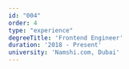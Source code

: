 ```yaml
---
id: "004"
order: 4
type: "experience"
degreeTitle: 'Frontend Engineer'
duration: '2018 - Present'
university: 'Namshi.com, Dubai'
---
```

